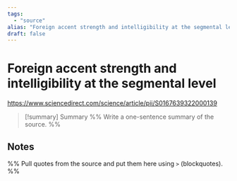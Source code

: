 ```yaml
---
tags:
  - "source"
alias: "Foreign accent strength and intelligibility at the segmental level"
draft: false
---
```


# Foreign accent strength and intelligibility at the segmental level

https://www.sciencedirect.com/science/article/pii/S0167639322000139

> [!summary] Summary
> %% Write a one-sentence summary of the source. %%

## Notes
%% Pull quotes from the source and put them here using `>` (blockquotes). %%
